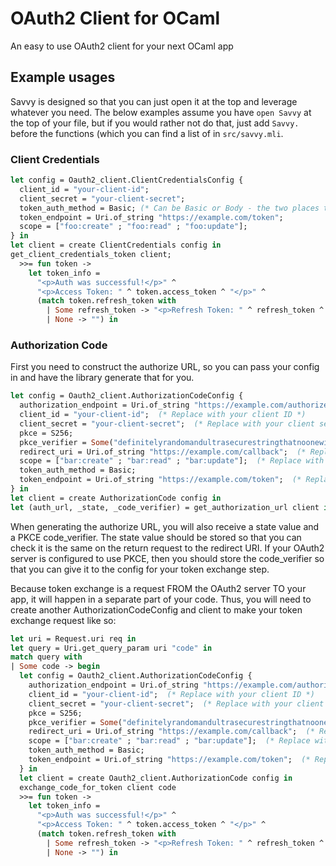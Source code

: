 # OAuth2 Client for OCaml

An easy to use OAuth2 client for your next OCaml app


## Example usages

Savvy is designed so that you can just open it at the top and leverage whatever you need. The below examples assume you have `open Savvy` at the top of your file, but if you would rather not do that, just add `Savvy.` before the functions (which you can find a list of in `src/savvy.mli`.

### Client Credentials

```ocaml
let config = Oauth2_client.ClientCredentialsConfig {
  client_id = "your-client-id";
  client_secret = "your-client-secret";
  token_auth_method = Basic; (* Can be Basic or Body - the two places that credentials can live in transit *)
  token_endpoint = Uri.of_string "https://example.com/token";
  scope = ["foo:create" ; "foo:read" ; "foo:update"];
} in
let client = create ClientCredentials config in
get_client_credentials_token client;
  >>= fun token ->
    let token_info = 
      "<p>Auth was successful!</p>" ^
      "<p>Access Token: " ^ token.access_token ^ "</p>" ^
      (match token.refresh_token with
        | Some refresh_token -> "<p>Refresh Token: " ^ refresh_token ^ "</p>"
        | None -> "") in
```


### Authorization Code

First you need to construct the authorize URL, so you can pass your config in and have the library generate that for you.

```ocaml
let config = Oauth2_client.AuthorizationCodeConfig {
  authorization_endpoint = Uri.of_string "https://example.com/authorize";
  client_id = "your-client-id";  (* Replace with your client ID *)
  client_secret = "your-client-secret";  (* Replace with your client secret *)
  pkce = S256;
  pkce_verifier = Some("definitelyrandomandultrasecurestringthatnoonewillguess"); (* Pass None to have it auto-generate? *)
  redirect_uri = Uri.of_string "https://example.com/callback";  (* Replace with your redirect URI *)
  scope = ["bar:create" ; "bar:read" ; "bar:update"];  (* Replace with your desired scopes *)
  token_auth_method = Basic;
  token_endpoint = Uri.of_string "https://example.com/token";  (* Replace with your token endpoint *)
} in
let client = create AuthorizationCode config in
let (auth_url, _state, _code_verifier) = get_authorization_url client in
```

When generating the authorize URL, you will also receive a state value and a PKCE code_verifier. The state value should be stored so that you can check it is the same on the return request to the redirect URI. If your OAuth2 server is configured to use PKCE, then you should store the code_verifier so that you can give it to the config for your token exchange step.

Because token exchange is a request FROM the OAuth2 server TO your app, it will happen in a separate part of your code. Thus, you will need to create another AuthorizationCodeConfig and client to make your token exchange request like so:

```ocaml
let uri = Request.uri req in
let query = Uri.get_query_param uri "code" in
match query with
| Some code -> begin
  let config = Oauth2_client.AuthorizationCodeConfig {
    authorization_endpoint = Uri.of_string "https://example.com/authorize";
    client_id = "your-client-id";  (* Replace with your client ID *)
    client_secret = "your-client-secret";  (* Replace with your client secret *)
    pkce = S256;
    pkce_verifier = Some("definitelyrandomandultrasecurestringthatnoonewillguess"); (* Pass None to have it auto-generate? *)
    redirect_uri = Uri.of_string "https://example.com/callback";  (* Replace with your redirect URI *)
    scope = ["bar:create" ; "bar:read" ; "bar:update"];  (* Replace with your desired scopes *)
    token_auth_method = Basic;
    token_endpoint = Uri.of_string "https://example.com/token";  (* Replace with your token endpoint *)
  } in
  let client = create Oauth2_client.AuthorizationCode config in
  exchange_code_for_token client code
  >>= fun token ->
    let token_info = 
      "<p>Auth was successful!</p>" ^
      "<p>Access Token: " ^ token.access_token ^ "</p>" ^
      (match token.refresh_token with
        | Some refresh_token -> "<p>Refresh Token: " ^ refresh_token ^ "</p>"
        | None -> "") in
```

